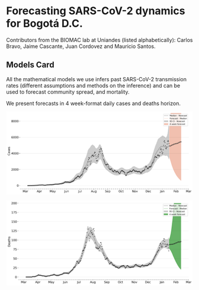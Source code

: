 # Forecasting SARS-CoV-2 dynamics for Bogotá D.C.
Contributors from the BIOMAC lab at Uniandes (listed alphabetically): Carlos Bravo, Jaime Cascante, Juan Cordovez and Mauricio Santos.

## Models Card
All the mathematical models we use infers past SARS-CoV-2 transmission rates (different assumptions and methods on the inference) and can be used to forecast community spread, and mortality.

We present forecasts in 4 week-format daily cases and deaths horizon.


![Cases Forecast](/figures/mcmc/cases.png "Cases Forecast")


![Deaths Forecast](/figures/mcmc/deaths.png "Deaths Forecasts")